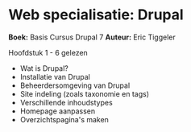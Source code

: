 # Web specialisatie: Drupal

**Boek:** Basis Cursus Drupal 7
**Auteur:** Eric Tiggeler

Hoofdstuk 1 - 6 gelezen
- Wat is Drupal?
- Installatie van Drupal
- Beheerdersomgeving van Drupal
- Site indeling (zoals taxonomie en tags)
- Verschillende inhoudstypes
- Homepage aanpassen 
- Overzichtspagina's maken


